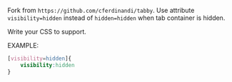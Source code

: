 Fork from `https://github.com/cferdinandi/tabby`. Use attribute `visibility=hidden` instead of `hidden=hidden` when  tab container is hidden.

Write your CSS to support.

EXAMPLE:
```css
[visibility=hidden]{
	visibility:hidden
}
```